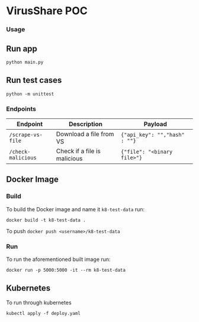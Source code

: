 # VirusShare POC

### Usage

## Run app

`python main.py`

## Run test cases
`python -m unittest`

### Endpoints

| Endpoint | Description             | Payload     |
| -------- | ------------------------| ----------- |
| `/scrape-vs-file`  | Download a file from VS   | `{"api_key": "","hash"   : ""}` |
| `/check-malicious` | Check if a file is malicious   | `{"file": "<binary file>"}` |

## Docker Image

### Build

To build the Docker image and name it `k8-test-data` run:

`docker build -t k8-test-data .`

To push
`docker push <username>/k8-test-data`

### Run

To run the aforementioned built image run:

`docker run -p 5000:5000 -it --rm k8-test-data`


## Kubernetes

To run through kubernetes

`kubectl apply -f deploy.yaml`
